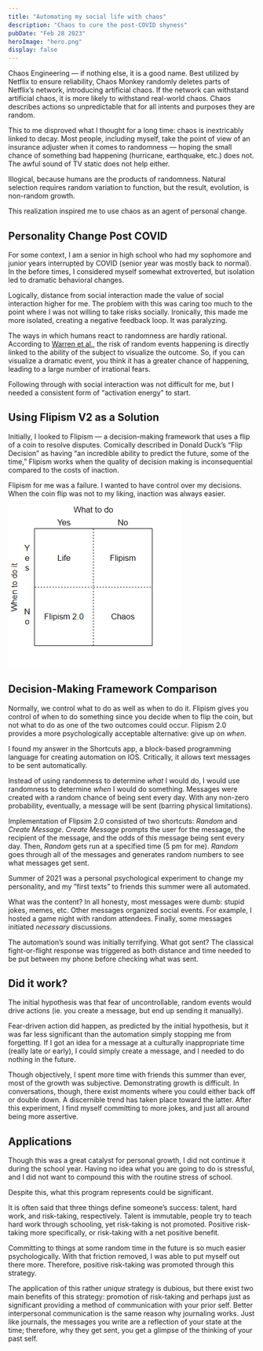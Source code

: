 ```yaml
---
title: "Automating my social life with chaos"
description: "Chaos to cure the post-COVID shyness"
pubDate: "Feb 28 2023"
heroImage: "hero.png"
display: false
---
```


Chaos Engineering — if nothing else, it is a good name. Best utilized by Netflix to ensure reliability, Chaos Monkey randomly deletes parts of Netflix’s network, introducing artificial chaos. If the network can withstand artificial chaos, it is more likely to withstand real-world chaos. Chaos describes actions so unpredictable that for all intents and purposes they are random.

This to me disproved what I thought for a long time: chaos is inextricably linked to decay. Most people, including myself, take the point of view of an insurance adjuster when it comes to randomness — hoping the small chance of something bad happening (hurricane, earthquake, etc.) does not. The awful sound of TV static does not help either.

Illogical, because humans are the products of randomness. Natural selection requires random variation to function, but the result, evolution, is non-random growth.

This realization inspired me to use chaos as an agent of personal change.

## Personality Change Post COVID

For some context, I am a senior in high school who had my sophomore and junior years interrupted by COVID (senior year was mostly back to normal). In the before times, I considered myself somewhat extroverted, but isolation led to dramatic behavioral changes.

Logically, distance from social interaction made the value of social interaction higher for me. The problem with this was caring too much to the point where I was not willing to take risks socially. Ironically, this made me more isolated, creating a negative feedback loop. It was paralyzing.

The ways in which humans react to randomness are hardly rational. According to [Warren et al.](https://www.ncbi.nlm.nih.gov/pmc/articles/PMC5933241/), the risk of random events happening is directly linked to the ability of the subject to visualize the outcome. So, if you can visualize a dramatic event, you think it has a greater chance of happening, leading to a large number of irrational fears.

Following through with social interaction was not difficult for me, but I needed a consistent form of “activation energy” to start.

## Using Flipism V2 as a Solution

Initially, I looked to Flipism — a decision-making framework that uses a flip of a coin to resolve disputes. Comically described in Donald Duck’s “Flip Decision” as having “an incredible ability to predict the future, some of the time,” Flipism works when the quality of decision making is inconsequential compared to the costs of inaction.

Flipism for me was a failure. I wanted to have control over my decisions. When the coin flip was not to my liking, inaction was always easier.

![Flipism 2.0 Decision-Making Framework](../../blog/chaos/grid.png)

## Decision-Making Framework Comparison

Normally, we control what to do as well as when to do it. Flipism gives you control of when to do something since you decide when to flip the coin, but not what to do as one of the two outcomes could occur. Flipism 2.0 provides a more psychologically acceptable alternative: give up on _when_.

I found my answer in the Shortcuts app, a block-based programming language for creating automation on IOS. Critically, it allows text messages to be sent automatically.

Instead of using randomness to determine _what_ I would do, I would use randomness to determine _when_ I would do something. Messages were created with a random chance of being sent every day. With any non-zero probability, eventually, a message will be sent (barring physical limitations).

Implementation of Flipsim 2.0 consisted of two shortcuts: _Random_ and _Create Message_. _Create Message_ prompts the user for the message, the recipient of the message, and the odds of this message being sent every day. Then, _Random_ gets run at a specified time (5 pm for me). _Random_ goes through all of the messages and generates random numbers to see what messages get sent.

Summer of 2021 was a personal psychological experiment to change my personality, and my “first texts” to friends this summer were all automated.

What was the content? In all honesty, most messages were dumb: stupid jokes, memes, etc. Other messages organized social events. For example, I hosted a game night with random attendees. Finally, some messages initiated _necessary_ discussions.

The automation’s sound was initially terrifying. What got sent? The classical fight-or-flight response was triggered as both distance and time needed to be put between my phone before checking what was sent.

## Did it work?

The initial hypothesis was that fear of uncontrollable, random events would drive actions (ie. you create a message, but end up sending it manually).

Fear-driven action did happen, as predicted by the initial hypothesis, but it was far less significant than the automation simply stopping me from forgetting. If I got an idea for a message at a culturally inappropriate time (really late or early), I could simply create a message, and I needed to do nothing in the future.

Though objectively, I spent more time with friends this summer than ever, most of the growth was subjective. Demonstrating growth is difficult. In conversations, though, there exist moments where you could either back off or double down. A discernible trend has taken place toward the latter. After this experiment, I find myself committing to more jokes, and just all around being more assertive.

## Applications

Though this was a great catalyst for personal growth, I did not continue it during the school year. Having no idea what you are going to do is stressful, and I did not want to compound this with the routine stress of school.

Despite this, what this program represents could be significant.

It is often said that three things define someone’s success: talent, hard work, and risk-taking, respectively. Talent is immutable, people try to teach hard work through schooling, yet risk-taking is not promoted. Positive risk-taking more specifically, or risk-taking with a net positive benefit.

Committing to things at some random time in the future is so much easier psychologically. With that friction removed, I was able to put myself out there more. Therefore, positive risk-taking was promoted through this strategy.

The application of this rather _unique_ strategy is dubious, but there exist two main benefits of this strategy: promotion of risk-taking and perhaps just as significant providing a method of communication with your prior self. Better interpersonal communication is the same reason why journaling works. Just like journals, the messages you write are a reflection of your state at the time; therefore, why they get sent, you get a glimpse of the thinking of your past self.
